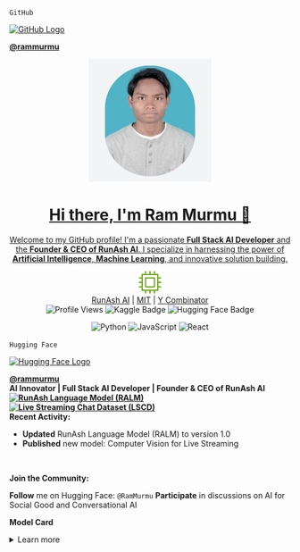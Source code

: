 <div align="left">
  
`GitHub`</br>


<a href="https://huggingface.co/RamMurmu">
  <img src="assets/images/github.svg" alt="GitHub Logo" width="30" height="30" />

  </div>
  
 **@rammurmu**
 

  
    
        
        
    

<div align="center">
  <img src="assets/images/rammurmu.jpg" alt="Ram Murmu Photo"  rounded="full" width="220" height="220" />
  <h1>Hi there, I'm Ram Murmu 👋</h1>
  <p>Welcome to my GitHub profile! I'm a passionate <b>Full Stack AI Developer</b> and the <b>Founder & CEO of RunAsh AI</b>. I specialize in harnessing the power of <b>Artificial Intelligence</b>, <b>Machine Learning</b>, and innovative solution building.</p>
 <div align="centre">
 <img src="https://raw.githubusercontent.com/acervenky/animated-github-badges/master/assets/devbadge.gif" alt="" width="40" height="40" />
 </div>
  <a href="https://www.runash.in">RunAsh AI</a> | <a href="https://www.mit.edu/">MIT</a> | <a href="https://www.ycombinator.com/runash">Y Combinator</a>
  <br>
  <img src="https://komarev.com/ghpvc/?username=rammurmu&color=blue&style=flat-square" alt="Profile Views">
  <img src="https://img.shields.io/badge/-Kaggle-20BEFF?style=flat-square&logo=Kaggle&logoColor=white" alt="Kaggle Badge">
  
  <img src="https://img.shields.io/badge/-Hugging%20Face-42455A?style=flat-square&logo=Hugging%20Face&logoColor=white" alt="Hugging Face Badge">


![Python](https://img.shields.io/badge/Python-3776AB?style=flat&logo=python&logoColor=white)
![JavaScript](https://img.shields.io/badge/JavaScript-F7DF1E?style=flat&logo=javascript&logoColor=black)
![React](https://img.shields.io/badge/React-20232A?style=flat&logo=react&logoColor=61DAFB)
<!-- Add more badges for your favorite tools/languages -->
</div>

 `Hugging Face` 

<a href="https://huggingface.co/RamMurmu">
  <img src="https://huggingface.co/front/assets/huggingface_logo-noborder.svg" alt="Hugging Face Logo" width="30" height="30" />
  
  **@rammurmu**
</a>
<br>
**AI Innovator | Full Stack AI Developer | Founder & CEO of RunAsh AI**
<br>
**[![RunAsh Language Model (RALM)](https://huggingface.co/RamMurmu/RunAsh-Language-Model/preview)](https://huggingface.co/RamMurmu/RunAsh-Language-Model)**
**[![Live Streaming Chat Dataset (LSCD)](https://huggingface.co/datasets/RamMurmu/Live-Streaming-Chat-Dataset/preview)](https://huggingface.co/datasets/RamMurmu/Live-Streaming-Chat-Dataset)**
<br>
**Recent Activity:**
* **Updated** RunAsh Language Model (RALM) to version 1.0
* **Published** new model: Computer Vision for Live Streaming
<br>

**Join the Community:**
  
 **Follow** me on Hugging Face: `@RamMurmu`
 **Participate** in discussions on AI for Social Good and Conversational AI

**Model Card**

<details><Summary>Learn more</Summary>
  <p>

* **Username:** `@RamMurmu`
* **Name:** Ram Murmu
* **Headline:** AI Innovator | Full Stack AI Developer | Founder & CEO of RunAsh
* **Location:** Global (MIT, USA)
* **Avatar:** <a href="https://huggingface.co/RamMurmu">
  <img src="assets/images/RAM MURMU PHOTO .jpg" alt="RAMMURMU Avatar" width="30" height="30" />

**Profile Sections:**

1. **About Me:**
	* **Brief Bio:** "Driving AI innovation as a Full Stack AI Developer and Founder & CEO of RunAsh. Passionate about harnessing AI for social impact."
	* **Links:**
		+ **GitHub:** `https://github.com/rammurmu`
		+ **RunAsh:** `https://www.runash.in`
		+ **LinkedIn:** `https://linkedin.com/in/rammurmu`
		+ **Twitter:** `https://twitter.com/rammurmuu`
2. **Models:**
	* **Featured Model:**
		- **RunAsh Language Model (RALM)**: "A cutting-edge language model for live streaming chatbots, built with Transformers and fine-tuned on a custom dataset."
		- **Model Card:**
			- **Accuracy:** 95.2%
			- **F1 Score:** 92.5%
			- **Dataset:** Live Streaming Chat Dataset (LSCD)
	* **Other Models:**
		- **Computer Vision for Live Streaming**: "Object detection and tracking for enhanced live streaming experiences."
		- **Conversational AI for Customer Support**: "Intent recognition and response generation for automated support chatbots."
		- **Emotion Detection for Live Streaming**: "AI-powered emotion detection for live streaming support systems."
3. **Datasets:**
	* **Featured Dataset:**
		- **Live Streaming Chat Dataset (LSCD)**: "A unique dataset of live streaming chats, annotated for conversational AI training."
		- **Dataset Card:**
			- **Size:** 10,000+ samples
			- **Format:** JSON
			- **Annotations:** Intent, entities, and sentiment
	* **Other Datasets:**
		- **RunAsh User Behavior Dataset**: "Aggregated user behavior data for improving live streaming experiences."
		- **Sentiment Behaviour Support Conversations**: "A dataset of conversations for training sentiment behaviour support chatbots."
4. **Projects:**
	* **RunAsh Live**: "AI-powered live streaming platform for seamless interactions."
	* **RunAsh Chat**: "Intelligent chat systems for live streaming and beyond."
	* **Sentiment Behaviour Support Bot**: "An AI-powered chatbot for sentiment behaviour support and resources."
5. **Badges:**
	* **Hugging Face Ambassador**
	* **Transformers Mastery**
	* **AI for Social Good**
	* **Conversational AI Expert**
6. **Activity:**
	* **Recent Models:**
		- **Updated** RunAsh Language Model (RALM) to version 1.0
		- **Published** new model: Computer Vision for Live Streaming
	* **Recent Datasets:**
		- **Updated** Live Streaming Chat Dataset (LSCD) to version 1.0
		- **Published** new dataset: Mental Health Support Conversations
7. **Community:**
	* **Followers:** 1+
	* **Following:** 100+
	* **Discussions:**
		- **Started** discussion on "Ethics in AI for Social Good"
		- **Participated** in discussion on "Conversational AI for Customer Support"



**Note:**

</p>

---
<details><Summary>Learn more</Summary>
  <p>
    
### **Table of Contents**
- **[About Me](#about-me)**
- **[Academic & Professional Journey](#academic--professional-journey)**
- **[Research Interests](#research-interests)**
- **[Learning & Projects](#learning--projects)**
- **[Open Source Stacks](#open-source-stacks)**
- **[AI & ML Stacks](#ai--ml-stacks)**
- **[Profiles](#profiles)**
- **[Get in Touch](#get-in-touch)**
- **[Contributions & Feedback](#contributions--feedback)**
- **[License](#license)**


---

### **About Me**
🎓 **Currently Learning at**: [Massachusetts Institute of Technology (MIT)](https://www.mit.edu/)  
🌱 **Accelerated by**: [Y Combinator (YC)](https://www.ycombinator.com/runash)  
💡 **Passionate About**: Creating AI-powered solutions to revolutionize the live streaming marketplace.  
**Core Values**: Discipline, Collaboration, and the Power of Open Source.
<br>

<iframe src="https://github.com/santosjorge/cufflinks" title="cufflinks" frameborder="0" width="100%" height="150" align="center"></iframe>

</br>

**Join the Movement: Revolutionizing Real-World Experiences**
<details><Summary>Learn more</Summary>
  <p>
    
**Our Commitment:**
We're dedicated to crafting innovative solutions that bring **authenticity** to real-world experiences. By merging creativity with technology, we're shaping the future of interactive engagements.

**Collaboration Opportunities:**
👥 **Let's Build Together!** I invite you to collaborate with me on [**GitHub**](https://github.com/rammurmu/), where we can co-create and push the boundaries of what's possible.

**Core Values:**
💪 **Discipline** and **Potential** are the dual engines driving our journey. We believe that with persistence and creativity, we can overcome any obstacle and achieve greatness.

**Get in Touch:**
📲 **Reach Out Anytime!** Whether you have a question, a project idea, or just want to say hello, please don't hesitate to contact me at [**runashInc@outlook.com**](mailto:runashInc@outlook.com).

**Our Love for Open Source:**
❤️ **We ❤️ Open Source!** We're passionate about the open-source community and its power to democratize innovation. We **believe** in its potential, **trust** in its collaborative spirit, and **use** it to fuel our own projects.

</p>

**The Pulse of RunAsh: Our Interconnected Live Seller Community ❤️**
<details><Summary>Learn more</Summary>
  <p>
    
**The Heart of RunAsh:**
Our **Open Seller Community** is the vibrant, beating heart of the RunAsh AI Live Streaming Platform. This dynamic ecosystem is the **foundation** upon which we build, innovate, and thrive.

**Interconnected for Success:**
🌐 **United We Thrive**: Our community is intentionally designed to foster meaningful connections among live sellers, promoting:
	* **Collaborative Learning**: Share knowledge, expertise, and best practices.
	* **Mutual Support**: Lift each other up through challenges and celebrations.
	* **Collective Growth**: Drive innovation and progress together.

**Fundamental to Our Approach:**
🔩 **Community-Driven Software Development**: We build software that is:
	* **Informed by Your Needs**: Direct feedback loops ensure our platform meets your evolving requirements.
	* **Enhanced by Your Insights**: Collaborative problem-solving leads to more effective solutions.
	* **Empowered by Your Success**: Our community's achievements are our greatest measure of success.

**Join the Rhythm of Our Community:**
🎵 **Become a Part of Our Vibrant Ecosystem**:
	* **Connect with Fellow Sellers**: Forge lasting relationships and partnerships.
	* **Shape the Future of Live Streaming**: Contribute to the development of our platform.
	* **Elevate Your Live Selling Experience**: Unlock the full potential of RunAsh AI.

</p>

**Ecosystem Stewardship: Contributing to the Platforms that Power Us**
<details><Summary>Learn more</Summary>
  <p>
    
**Giving Back to the Ecosystem:**
🌿 **We Contribute to the Platforms We Rely On**: As a live streaming innovator, we recognize the importance of giving back to the ecosystem that enables our success. We actively contribute to the platforms that power our live streaming capabilities, ensuring their continued growth and improvement.

**Dual Commitment:**
🔄 **Maintaining Our Own Open Source Project**:
	* **RunAsh Open Source Initiative**: We're dedicated to maintaining our own open source project, which serves as the foundation for our live streaming platform.
	* **Community-Driven Development**: Our open source project is developed in collaboration with our community, ensuring that it meets the evolving needs of live streamers.

**Contribution Highlights:**

* **Platform Contributions**:
	+ **Code Contributions**: We regularly submit code improvements to the platforms we rely on.
	+ **Feature Enhancements**: Our contributions often focus on enhancing features that benefit the broader live streaming community.
* **Open Source Project Milestones**:
	+ **Release Cycles**: We maintain a regular release cycle for our open source project, ensuring timely updates and security patches.
	+ **Community Engagement**: Our open source project has attracted a vibrant community of contributors, with [X] contributors and [Y] pull requests in the last quarter.

**Why We Contribute:**
🤝 **Empowering the Live Streaming Ecosystem**:
	* **Interdependence**: We recognize that our success is tied to the health and growth of the ecosystem.
	* **Innovation Acceleration**: By contributing to the ecosystem, we accelerate innovation and create new opportunities for live streamers.
	* **Community Building**: Our contributions foster a sense of community and shared ownership among live streaming stakeholders.


**Get Involved:**
👥 **Join Our Open Source Community**:
	* **Contribute Code**: Share your development expertise and contribute to our open source project.
	* **Report Issues**: Help us improve by reporting any issues you encounter with our project.
	* **Provide Feedback**: Share your thoughts on our project's direction and feature roadmap.


</p>
---


### **Academic & Professional Journey**
<details><Summary>Learn more</Summary>
  <p>
    
| **Institution/Platform** | **Logo** | **Brief** |
| :--------------------: | :------: | :-------: |
| **MIT**                | <img src="assets/images/MIT.png" alt="MIT" width="40" height="40" /> | Pursuing [Program](link) |
| **Y Combinator**       | <img src="assets/images/YC.png" alt="Y Combinator" width="40" height="40" /> | Accelerating RunAsh |
| **GitHub**             | <img src="assets/images/github.svg" alt="GitHub" width="40" height="40" /> | Open Source Contributions |
| **HuggingFace**        | <img src="assets/images/hugging.png" alt="HuggingFace" width="40" height="40" /> | AI Model Development |
| **Kaggle**             | <img src="assets/images/Kaggle.svg" alt="Kaggle" width="40" height="40" /> | Machine Learning Competitions |

</p>

---

<details><Summary>Learn more</Summary>
  <p>
    
### **Research Interests**
- **Large Language Models (LLMs)**
- **Natural Language Processing (NLP)**
- **Computer Vision**
- **Video Language Models**

---

### **Learning & Projects**
#### **We Learn**
- **AI/ML Fundamentals**
- **Deep Learning**
- **Computer Vision**
- **NLP**
- **Programming Languages**: Python, JavaScript, TypeScript
- **Frameworks**: React, Node.js
- **Data Visualization**
- **AI Ethics**
- **Feature & Prompt Engineering**

#### **We Build**
- **Open Source Projects**
  - **[RunAsh](https://www.runash.in)**: AI-powered live-streaming platform
  - **[RunAsh Live](https://runash.in/live/ai)**: AI-driven live streaming
  - **[RunAsh Chat](link)**: Intelligent chat systems
  - **[RunAsh AI](link)**: Advanced AI solutions
- **Video Classification Models**
- **Progressive Web Applications**

---

### **Open Source Stacks**
| **Stack** | **Logo** | **Brief** |
| :------: | :------: | :-------: |
| **GitHub** | <img src="assets/images/github.svg" alt="GitHub" width="40" height="40" /> | Hosting and collaborating on open source projects. |
| **GitLab** | <img src="assets/images/gitlab.svg" alt="GitLab" width="40" height="40" /> | Utilizing CI/CD pipelines for streamlined development. |
| **OpenCV** | <img src="assets/images/opencv.png" alt="OpenCV" width="40" height="40" /> | Leveraging computer vision libraries for innovative projects. |

---

### **AI & ML Stacks**
| **Stack** | **Logo** | **Brief** |
| :------: | :------: | :-------: |
| **TensorFlow** | <img src="assets/images/tensorflow.png" alt="TensorFlow" width="40" height="40" /> | Building scalable machine learning models. |
| **PyTorch** | <img src="assets/images/pytorch.png" alt="PyTorch" width="40" height="40" /> | Rapid prototyping and research with dynamic computation graphs. |
| **Scikit-Learn** | <img src="assets/images/scikit-learn.png" alt="Scikit-Learn" width="40" height="40" /> | Efficiently integrating machine learning into projects. |

---
</p>

<details><Summary>Learn more</Summary>
  <p>
    
### **Profiles**
- **[GitHub](https://github.com/rammurmu)**: Explore my open source projects and contributions.
- **[HuggingFace](https://huggingface.co/rammurmu)**: Discover my AI models and experiments.
  - **Model Showcase**: [RunAsh Language Model](link) for live streaming chatbots.
  - **Datasets**: [Live Streaming Chat Dataset](link) for training conversational AI.
- **[Kaggle](https://www.kaggle.com/rammurmu)**: Check out my machine learning competitions and notebooks.
  - **Competition Showcase**: [RunAsh Computer Vision Challenge](link)
  - **Notebook Showcase**: [AI-powered Live Streaming Analytics](link)
- **[Twitter](https://x.com/rammurmuu)**: Follow me for AI, tech, and innovation insights.
- **[LinkedIn](https://linkedin.com/in/rammurmu)**: Connect for professional opportunities and collaborations.

---

### **Get in Touch**
<div align="center">
  <a href="https://github.com/rammurmu">
    <img src="assets/images/github.svg" alt="GitHub" width="30" height="30" />
  </a>
  <a href="https://huggingface.co/rammurmu">
    <img src="assets/images/hugging.png" alt="HuggingFace" width="30" height="30" />
  </a>
  <a href="https://www.kaggle.com/rammurmu">
    <img src="assets/images/Kaggle.svg" alt="Kaggle" width="30" height="30" />
  </a>
  <a href="https://x.com/rammurmuu">
    <img src="assets/images/x.svg" alt="Twitter" width="30" height="30" />
  </a>
  <a href="https://linkedin.com/in/rammurmu">
    <img src="assets/images/linkedin.svg" alt="LinkedIn" width="30" height="30" />
  </a>
  <br>
  
 **Email** [rammurmu@outlook.in](mailto:rammurmu@outlook.in)
  
  <br>
  <img src="https://media.giphy.com/media/L3nWgwFp3hXrDX9Rmy/giphy.gif" alt="Animation" width="100" height="100" align="center">
  <br>
  
  **Schedule a Meeting** [Schedule Link](https://)
  
  <br>
  
  **Subscribe to Newsletter** [Newsletter Link](https://)
  
</div>

---

### **Contributions & Feedback**
- **Open Source Contributions**: [RunAsh Live](https://runash.in/live/ai) and more on GitHub.
- **Your Feedback Matters**: [Send Feedback](mailto:rammurmu@outlook.in)
- **Report a Bug**: [Bug Report Form](link)
- **Request a Feature**: [Feature Request Form](link)

---

### **License**
[![MIT License](https://img.shields.io/badge/License-MIT-green.svg)](https://choosealicense.com/licenses/mit/)
This project is licensed under the **MIT License**. See [LICENSE](LICENSE) for details.

---

### **Project Statistics**
| **Statistic** | **Value** |
| :----------: | :------: |
| **GitHub Stars**: |![GitHub Stars](https://img.shields.io/github/stars/rammurmu/RunAsh?style=social) |
| **GitHub Forks**: |![GitHub Forks](https://img.shields.io/github/forks/rammurmu/RunAsh?style=social) |
| **Kaggle Followers**: |![Kaggle Followers](https://img.shields.io/badge/Kaggle-Followers-20BEFF?style=social) |

---

### **Support**
- **Buy Me a Coffee**: [Coffee Link](link)
- **Sponsor on GitHub**: [Sponsor Link](link)
- **Patreon**: [Patreon Link](link)

---

### **Acknowledgments**
- **Special Thanks to**: [List of Contributors/Organizations]
- **Inspired by**: [List of Inspirations]

</p>

<!---

Ram Murmu/rammurmu is a ✨ special ✨ repository because its `README.md` (this file) appears on your GitHub profile.

You can click the Preview link to take a look at your changes.

--->
